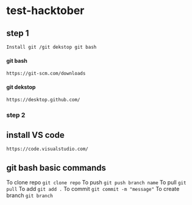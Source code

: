 # test-hacktober
## step 1
 `Install git /git dekstop git bash`
#### git bash
 `https://git-scm.com/downloads`
#### git dekstop
 `https://desktop.github.com/`

### step 2
## install VS code
`https://code.visualstudio.com/`

## git bash basic commands
To clone repo
`git clone repo`
To push
`git push branch name`
To pull
`git pull`
To add 
`git add .`
To commit 
`git commit -m "message"`
To create branch
`git branch`

